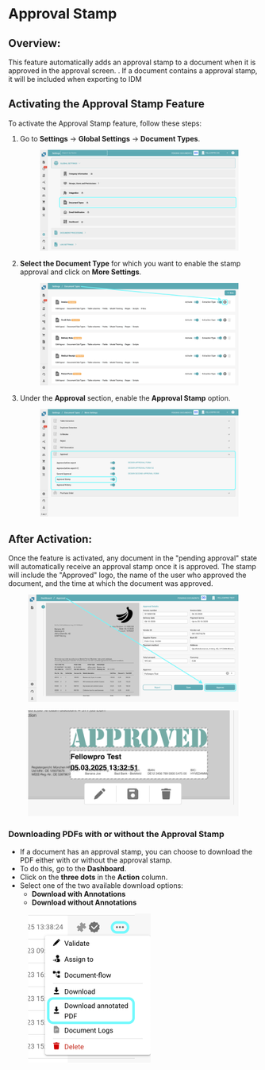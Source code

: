 # Approval Stamp

## **Overview:**

This feature automatically adds an approval stamp to a document when it is approved in the approval screen. . If a document contains a approval stamp, it will be included when exporting to IDM

## Activating the Approval Stamp Feature

To activate the Approval Stamp feature, follow these steps:

1.  Go to **Settings** → **Global Settings** → **Document Types**.

    <figure><img src="../../../../../.gitbook/assets/ApprovalStamp_1.png" alt=""><figcaption></figcaption></figure>
2.  **Select the Document Type** for which you want to enable the stamp approval and click on **More Settings**.

    <figure><img src="../../../../../.gitbook/assets/ApprovalStamp_2.png" alt=""><figcaption></figcaption></figure>
3.  Under the **Approval** section, enable the **Approval Stamp** option.

    <figure><img src="../../../../../.gitbook/assets/ApprovalStamp_3.png" alt=""><figcaption></figcaption></figure>



## After Activation:

Once the feature is activated, any document in the "pending approval" state will automatically receive an approval stamp once it is approved. The stamp will include the "Approved" logo, the name of the user who approved the document, and the time at which the document was approved.

<figure><img src="../../../../../.gitbook/assets/ApprovalStamp_4 (1).png" alt=""><figcaption></figcaption></figure>

<figure><img src="../../../../../.gitbook/assets/ApprovalStamp_5 (1).png" alt=""><figcaption></figcaption></figure>

### Downloading PDFs with or without the **Approval Stamp** <a href="#id-4.-downloading-pdfs-with-or-without-annotations" id="id-4.-downloading-pdfs-with-or-without-annotations"></a>

* If a document has an approval stamp, you can choose to download the PDF either with or without the approval stamp.
* To do this, go to the **Dashboard**.
* Click on the **three dots** in the **Action** column.
* Select one of the two available download options:
  * **Download with Annotations**
  * **Download without Annotations**

<figure><img src="../../../../../.gitbook/assets/ApprovalStamp_6.png" alt="" width="247"><figcaption></figcaption></figure>
